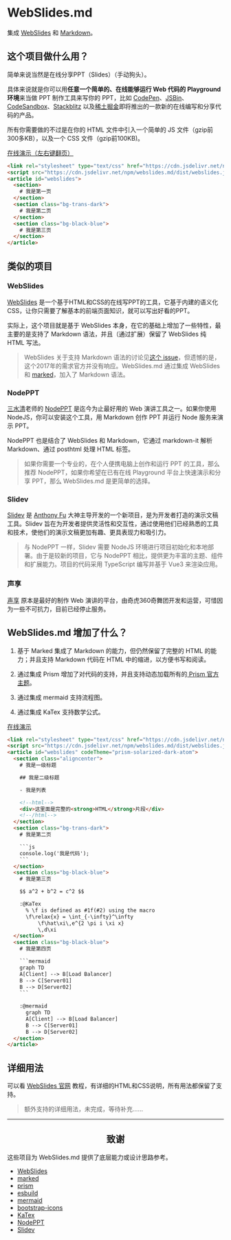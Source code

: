 # WebSlides.md

集成 [WebSlides](https://github.com/webslides/WebSlides) 和 [Markdown](https://github.com/markedjs/marked)。

## 这个项目做什么用？

简单来说当然是在线分享PPT（Slides）（手动狗头）。

具体来说就是你可以用**任意一个简单的、在线能够运行 Web 代码的 Playground 环境**来当做 PPT 制作工具来写你的 PPT，比如 [CodePen](https://codepen.io/)、[JSBin](https://jsbin.com/?html,js,output)、[CodeSandbox](https://codesandbox.io)、[Stackblitz](https://stackblitz.com/) 以及[稀土掘金](https://juejin.cn)即将推出的一款新的在线编写和分享代码的产品。

所有你需要做的不过是在你的 HTML 文件中引入一个简单的 JS 文件（gzip前300多KB），以及一个 CSS 文件（gzip前100KB)。

[在线演示（左右键翻页）](https://codepen.io/akira-cn/pen/gOoRmmR)
```html
<link rel="stylesheet" type="text/css" href="https://cdn.jsdelivr.net/npm/webslides.md/dist/webslides.css">
<script src="https://cdn.jsdelivr.net/npm/webslides.md/dist/webslides.js"></script>  
<article id="webslides">
  <section>
    # 我是第一页
  </section>
  <section class="bg-trans-dark">
    # 我是第二页
  </section>
  <section class="bg-black-blue">
    # 我是第三页
  </section>
</article>
```

## 类似的项目

### WebSlides

[WebSlides](https://github.com/webslides/WebSlides) 是一个基于HTML和CSS的在线写PPT的工具，它基于内建的语义化CSS，让你只需要了解基本的前端页面知识，就可以写出好看的PPT。

实际上，这个项目就是基于 WebSlides 本身，在它的基础上增加了一些特性，最主要的是支持了 Markdown 语法，并且（通过扩展）保留了 WebSlides 纯 HTML 写法。

> WebSlides 关于支持 Markdown 语法的讨论见[这个 issue](https://github.com/webslides/WebSlides/issues/11)，但遗憾的是，这个2017年的需求官方并没有响应。WebSlides.md 通过集成 WebSlides 和 [marked](https://github.com/markedjs/marked)，加入了 Markdown 语法。

### NodePPT

[三水清](https://github.com/ksky521)老师的 [NodePPT](https://github.com/ksky521/nodeppt) 是迄今为止最好用的 Web 演讲工具之一。如果你使用 NodeJS，你可以安装这个工具，用 Markdown 创作 PPT 并运行 Node 服务来演示 PPT。

NodePPT 也是结合了 WebSlides 和 Markdown，它通过 markdown-it 解析 Markdown、通过 posthtml 处理 HTML 标签。

> 如果你需要一个专业的，在个人便携电脑上创作和运行 PPT 的工具，那么推荐 NodePPT，如果你希望在已有在线 Playground 平台上快速演示和分享 PPT，那么 WebSlides.md 是更简单的选择。

### Slidev

[Slidev](https://github.com/slidevjs/slidev) 是 [Anthony Fu](https://github.com/antfu) 大神主导开发的一个新项目，是为开发者打造的演示文稿工具。Slidev 旨在为开发者提供灵活性和交互性，通过使用他们已经熟悉的工具和技术，使他们的演示文稿更加有趣、更具表现力和吸引力。

> 与 NodePPT 一样，Slidev 需要 NodeJS 环境进行项目初始化和本地部署。由于是较新的项目，它与 NodePPT 相比，提供更为丰富的主题、组件和扩展能力。项目的代码采用 TypeScript 编写并基于 Vue3 来渲染应用。

### 声享

[声享](https://ppt.baomitu.com) 原本是最好的制作 Web 演讲的平台，由奇虎360奇舞团开发和运营，可惜因为一些不可抗力，目前已经停止服务。

## WebSlides.md 增加了什么？

1. 基于 Marked 集成了 Markdown 的能力，但仍然保留了完整的 HTML 的能力；并且支持 Markdown 代码在 HTML 中的缩进，以方便书写和阅读。

2. 通过集成 Prism 增加了对代码的支持，并且支持动态加载所有的[ Prism 官方主题](https://github.com/PrismJS/prism-themes/tree/master/themes)。

3. 通过集成 mermaid 支持流程图。

4. 通过集成 KaTex 支持数学公式。

[在线演示](https://codepen.io/akira-cn/pen/ZEvyKbG)
```html
<link rel="stylesheet" type="text/css" href="https://cdn.jsdelivr.net/npm/webslides.md/dist/webslides.css">
<script src="https://cdn.jsdelivr.net/npm/webslides.md/dist/webslides.js"></script>  
<article id="webslides" codeTheme="prism-solarized-dark-atom">
  <section class="aligncenter">
    # 我是一级标题

    ## 我是二级标题

    - 我是列表

    <!--html-->
    <div>这里面是完整的<strong>HTML</strong>片段</div>
    <!--/html-->
  </section>
  <section class="bg-trans-dark">
    # 我是第二页

    ```js
    console.log('我是代码');
    ```
  </section>
  <section class="bg-black-blue">
    # 我是第三页

    $$ a^2 + b^2 = c^2 $$

    :@KaTex
      % \f is defined as #1f(#2) using the macro
      \f\relax{x} = \int_{-\infty}^\infty
          \f\hat\xi\,e^{2 \pi i \xi x}
          \,d\xi
  </section>
  <section class="bg-black-blue">
    # 我是第四页

    ```mermaid
    graph TD
    A[Client] --> B[Load Balancer]
    B --> C[Server01]
    B --> D[Server02]
    ```
    
    :@mermaid
      graph TD
      A[Client] --> B[Load Balancer]
      B --> C[Server01]
      B --> D[Server02]
  </section>
</article>
```

## 详细用法

可以看 [WebSlides 官网](https://webslides.tv) 教程，有详细的HTML和CSS说明，所有用法都保留了支持。

> 额外支持的详细用法，未完成，等待补充……

---


<h2 align="center">致谢</h2>

这些项目为 WebSlides.md 提供了底层能力或设计思路参考。

- [WebSlides](https://github.com/webslides/WebSlides)
- [marked](https://github.com/markedjs/marked)
- [prism](https://github.com/PrismJS/prism)
- [esbuild](https://github.com/evanw/esbuild)
- [mermaid](https://github.com/mermaid-js/mermaid)
- [bootstrap-icons](https://github.com/twbs/icons)
- [KaTex](https://github.com/KaTeX/KaTeX)
- [NodePPT](https://github.com/ksky521/nodeppt)
- [Slidev](https://github.com/slidevjs/slidev) 
